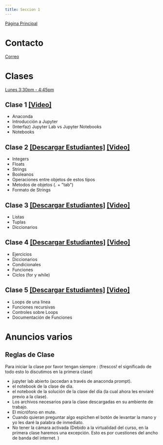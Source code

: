 ```yaml
---
title: Seccion 1
---
```

[Página Principal](./README.md)

# Contacto
[Correo](mailto:je.chitiva10@uniandes.edu.co)

# Clases
[Lunes 3:30pm - 4:45pm](https://uniandes-edu-co.zoom.us/meeting/register/tZcsfuGrrDgoGNSRwn3vTGIwH4B-eNrbdAqF) 

## Clase 1 [[Video]](https://youtu.be/3iOulv7Qh30)
- Anaconda
- Introducción a Jupyter 
- (Interfaz) Jupyter Lab vs Jupyter Notebooks
- Notebooks

## Clase 2 <a id="raw-url" href="https://github.com/julianchitiva/tallerpython/blob/main/clases/20211/Clase_1_Introduccion/Clase_1_Estudiantes_1_JC.ipynb" download>[Descargar Estudiantes]</a> [[Video]](https://youtu.be/J2jC6xygKpc)
- Integers
- Floats
- Strings
- Booleanos
- Operaciones entre objetos de estos tipos
- Metodos de objetos (. + "tab")
- Formato de Strings

## Clase 3 <a id="raw-url" href="https://github.com/julianchitiva/tallerpython/blob/main/clases/20211/Clase_2_Iterables/Clase_1_Estudiantes_2_JC.ipynb" download>[Descargar Estudiantes]</a> [[Video]](https://youtu.be/Qsq5YpGRSlk)
- Listas
- Tuplas
- Diccionarios

## Clase 4 <a id="raw-url" href="https://github.com/julianchitiva/tallerpython/blob/main/clases/20211/Clase_3_funciones_loops_condicionales/Clase_3_estudiantes_1_JC.ipynb" download>[Descargar Estudiantes]</a> [[Video]](https://youtu.be/4ucBvzZzwH8)
- Ejercicios
- Diccionarios
- Condicionales 
- Funciones
- Ciclos (for y while)

## Clase 5 <a id="raw-url" href="https://github.com/julianchitiva/tallerpython/blob/main/clases/20211/Clase_4_funciones_II/Clase_4_estudiantes_1_JC.ipynb" download>[Descargar Estudiantes]</a> [[Video]](https://youtu.be/uDt9R4K7s74)
- Loops de una linea
- Funciones recursivas
- Controles sobre Loops
- Documentación de Funciones


# Anuncios varios

## Reglas de Clase

Para iniciar la clase por favor tengan siempre : (frescos! el significado de todo esto lo discutimos en la primera clase)
- jupyter lab abierto (accedan a través de anaconda prompt).
- el notebook de la clase de día.
- el notebook de la solución de la clase del día (la cual ahora les enviaré previo a la clase).
- Los archivos necesarios para la clase descargadas en su ambiente de trabajo. 
- El micrófono en mute.
- Cuando quieran preguntar algo espichen el botón de levantar la mano y yo les daré la palabra de inmediato.                  
- No tener la cámara activada (Debido a la virtualidad del curso, en la primera clase haremos una excepción. Esto es por cuestiones del ancho de banda del internet. )
